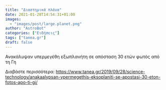 ```yaml
---
title: "Διαστημικά πλάνα"
date: 2021-01-28T14:54:31+01:00
images:
  - "images/post/large.planet.png"
author: "AstroBot"
categories: ["Ειδήσεις"]
tags: ["tanea.gr"]
draft: false
---
```


Ανακάλυψαν υπερμεγέθη εξωπλανήτη σε απόσταση 30 ετών φωτός από τη Γη

Διαβάστε περισσότερα: https://www.tanea.gr/2019/09/28/science-technology/anakaalypsan-ypermegethis-eksoplaniti-se-apostasi-30-eton-fotos-apo-ti-gi/

